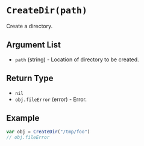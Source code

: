 # `CreateDir(path)`

Create a directory.

## Argument List

 * `path` (string) - Location of directory to be created.

## Return Type

 * `nil`
 * `obj.fileError` (error) - Error.

## Example

```js
var obj = CreateDir("/tmp/foo")
// obj.fileError
```

